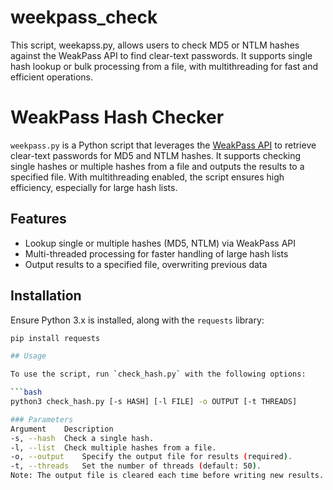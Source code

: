 # weekpass_check
This script, weekapss.py, allows users to check MD5 or NTLM hashes against the WeakPass API to find clear-text passwords. It supports single hash lookup or bulk processing from a file, with multithreading for fast and efficient operations.

# WeakPass Hash Checker

`weekpass.py` is a Python script that leverages the [WeakPass API](https://weakpass.com/) to retrieve clear-text passwords for MD5 and NTLM hashes. It supports checking single hashes or multiple hashes from a file and outputs the results to a specified file. With multithreading enabled, the script ensures high efficiency, especially for large hash lists.

## Features

- Lookup single or multiple hashes (MD5, NTLM) via WeakPass API
- Multi-threaded processing for faster handling of large hash lists
- Output results to a specified file, overwriting previous data

## Installation

Ensure Python 3.x is installed, along with the `requests` library:
```bash
pip install requests

## Usage

To use the script, run `check_hash.py` with the following options:

```bash
python3 check_hash.py [-s HASH] [-l FILE] -o OUTPUT [-t THREADS]

### Parameters
Argument	Description
-s, --hash	Check a single hash.
-l, --list	Check multiple hashes from a file.
-o, --output	Specify the output file for results (required).
-t, --threads	Set the number of threads (default: 50).
Note: The output file is cleared each time before writing new results.
